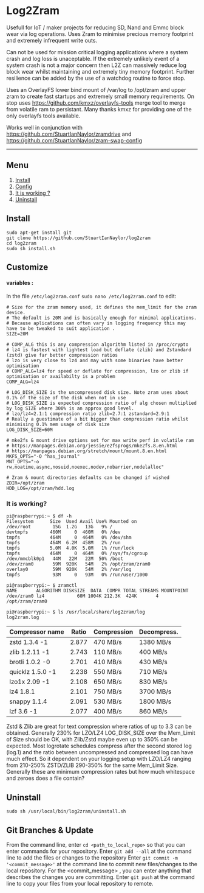 # Log2Zram

Usefull for IoT / maker projects for reducing SD, Nand and Emmc block wear via log operations.
Uses Zram to minimise precious memory footprint and extremely infrequent write outs.

Can not be used for mission critical logging applications where a system crash and log loss is unaceptable.
If the extremely unlikely event of a system crash is not a major concern then L2Z can massively reduce log block wear whilst maintaining and extremely tiny memory footprint. Further resilience can be added by the use of a watchdog routine to force stop.

Uses an OverlayFS lower bind mount of /var/log to /opt/zram and upper zram to create fast startups and extremely small memory requirements.
On stop uses https://github.com/kmxz/overlayfs-tools merge tool to merge from volatile ram to persistant.
Many thanks kmxz for providing one of the only overlayfs tools available. 

Works well in conjunction with https://github.com/StuartIanNaylor/zramdrive and https://github.com/StuartIanNaylor/zram-swap-config
_____
## Menu
1. [Install](#install)
2. [Config](#config)
3. [It is working ?](#it-is-working)
4. [Uninstall](#uninstall-)

## Install
    sudo apt-get install git
    git clone https://github.com/StuartIanNaylor/log2zram
    cd log2zram
    sudo sh install.sh
    

## Customize
#### variables :
In the file `/etc/log2zram.conf` `sudo nano /etc/log2zram.conf` to edit:
```
# Size for the zram memory used, it defines the mem_limit for the zram device.
# The default is 20M and is basically enough for minimal applications.
# Because aplications can often vary in logging frequency this may have to be tweaked to suit application .
SIZE=20M

# COMP_ALG this is any compression algorithm listed in /proc/crypto
# lz4 is fastest with lightest load but deflate (zlib) and Zstandard (zstd) give far better compression ratios
# lzo is very close to lz4 and may with some binaries have better optimisation
# COMP_ALG=lz4 for speed or deflate for compression, lzo or zlib if optimisation or availabilty is a problem
COMP_ALG=lz4

# LOG_DISK_SIZE is the uncompressed disk size. Note zram uses about 0.1% of the size of the disk when not in use
# LOG_DISK_SIZE is expected compression ratio of alg chosen multiplied by log SIZE where 300% is an approx good level.
# lzo/lz4=2.1:1 compression ratio zlib=2.7:1 zstandard=2.9:1
# Really a guestimate of a bit bigger than compression ratio whilst minimising 0.1% mem usage of disk size
LOG_DISK_SIZE=60M

# mke2fs & mount drive options set for max write perf in volatile ram
# https://manpages.debian.org/jessie/e2fsprogs/mke2fs.8.en.html
# https://manpages.debian.org/stretch/mount/mount.8.en.html
MKFS_OPTS="-O ^has_journal"
MNT_OPTS="-o rw,noatime,async,nosuid,noexec,nodev,nobarrier,nodelalloc"

# Zram & mount directories defaults can be changed if wished
ZDIR=/opt/zram
HDD_LOG=/opt/zram/hdd.log
```

### It is working?
```
pi@raspberrypi:~ $ df -h
Filesystem      Size  Used Avail Use% Mounted on
/dev/root        15G  1.2G   13G   9% /
devtmpfs        460M     0  460M   0% /dev
tmpfs           464M     0  464M   0% /dev/shm
tmpfs           464M  6.2M  458M   2% /run
tmpfs           5.0M  4.0K  5.0M   1% /run/lock
tmpfs           464M     0  464M   0% /sys/fs/cgroup
/dev/mmcblk0p1   44M   22M   22M  50% /boot
/dev/zram0       59M  920K   54M   2% /opt/zram/zram0
overlay0         59M  920K   54M   2% /var/log
tmpfs            93M     0   93M   0% /run/user/1000
```
```
pi@raspberrypi:~ $ zramctl
NAME       ALGORITHM DISKSIZE  DATA  COMPR TOTAL STREAMS MOUNTPOINT
/dev/zram0 lz4            60M 1004K 212.3K  424K       4 /opt/zram/zram0
```
```
pi@raspberrypi:~ $ ls /usr/local/share/log2zram/log
log2zram.log
```

| Compressor name	     | Ratio	| Compression | Decompress. |
|------------------------|----------|-------------|-------------|
|zstd 1.3.4 -1	         | 2.877	| 470 MB/s	  | 1380 MB/s   |
|zlib 1.2.11 -1	         | 2.743    | 110 MB/s    | 400 MB/s    |
|brotli 1.0.2 -0	     | 2.701	| 410 MB/s	  | 430 MB/s    |
|quicklz 1.5.0 -1	     | 2.238	| 550 MB/s	  | 710 MB/s    |
|lzo1x 2.09 -1	         | 2.108	| 650 MB/s	  | 830 MB/s    |
|lz4 1.8.1	             | 2.101    | 750 MB/s    | 3700 MB/s   |
|snappy 1.1.4	         | 2.091	| 530 MB/s	  | 1800 MB/s   |
|lzf 3.6 -1	             | 2.077	| 400 MB/s	  | 860 MB/s    |

Zstd & Zlib are great for text compression where ratios of up to 3.3 can be obtained. Generally 230% for LZO/LZ4 LOG_DISK_SIZE over the Mem_Limit of Size should be OK, with Zlib/Zstd maybe even up to 350% can be expected.
Most logrotate schedules compress after the second stored log (log.1) and the ratio between uncompressed and compressed log can have much effect. So it dependent on your logging setup with LZO/LZ4 ranging from 210-250% ZSTD/ZLIB 290-350% for the same Mem_Limit Size.
Generally these are minimum compression rates but how much whitespace and zeroes does a file contain? 

## Uninstall
```
sudo sh /usr/local/bin/log2zram/uninstall.sh
```

## Git Branches & Update
From the command line, enter `cd <path_to_local_repo>` so that you can enter commands for your repository.
Enter `git add --all` at the command line to add the files or changes to the repository
Enter `git commit -m '<commit_message>'` at the command line to commit new files/changes to the local repository. For the <commit_message> , you can enter anything that describes the changes you are committing.
Enter `git push`  at the command line to copy your files from your local repository to remote.
